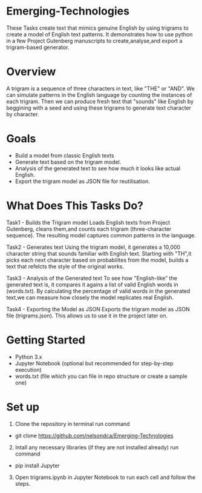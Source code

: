 # Emerging-Technologies 

These Tasks create text that mimics genuine English by using trigrams to create a model of English text patterns. It demonstrates how to use python in a few Project Gutenberg manuscripts to create,analyse,and export a trigram-based generator.

# Overview

A trigram is a sequence of three characters in text, like "THE" or "AND". We can simulate patterns in the English language by counting the instances of each trigram. Then we can produce fresh text that "sounds" like English by beggining with a seed and using these trigrams to generate text character by character.

# Goals

- Build a model from classic English texts
- Generate text based on the trigram model.
- Analysis of the generated text to see how much it looks like actual English.
- Export the trigram model as JSON file for reutilisation.

# What Does This Tasks Do?

Task1 - Builds the Trigram model
Loads English texts from Project Gutenberg, cleans them,and counts each trigram (three-character sequence). The resulting model captures common patterns in the language.

Task2 - Generates text
Using the trigram model, it generates a 10,000 character string that sounds familiar with English text. Starting with "TH",it picks each next character based on probabilites from the model, builds a text that refelcts the style of the original works.

Task3 - Analysis of the Generated text
To see how "English-like" the generated text is, it compares it agains a list of valid English words in (words.txt). By calculating the percentage of valid words in the generated text,we can measure how closely the model replicates real English.

Task4 - Exporting the Model as JSON
Exports the trigram model as JSON file (trigrams.json). This allows us to use it in the project later on.

# Getting Started

- Python 3.x
- Jupyter Notebook (optional but recommended for step-by-step execution)
- words.txt (file which you can file in repo structure or create a sample one)

# Set up

1. Clone the repository
in terminal run command
- git clone https://github.com/nelsondca/Emerging-Technologies

2. Intall any necessary libraries (if they are not installed already)
run command
- pip install Jupyter

3. Open trigrams.ipynb in Jupyter Notebook to run each cell and follow the steps.







